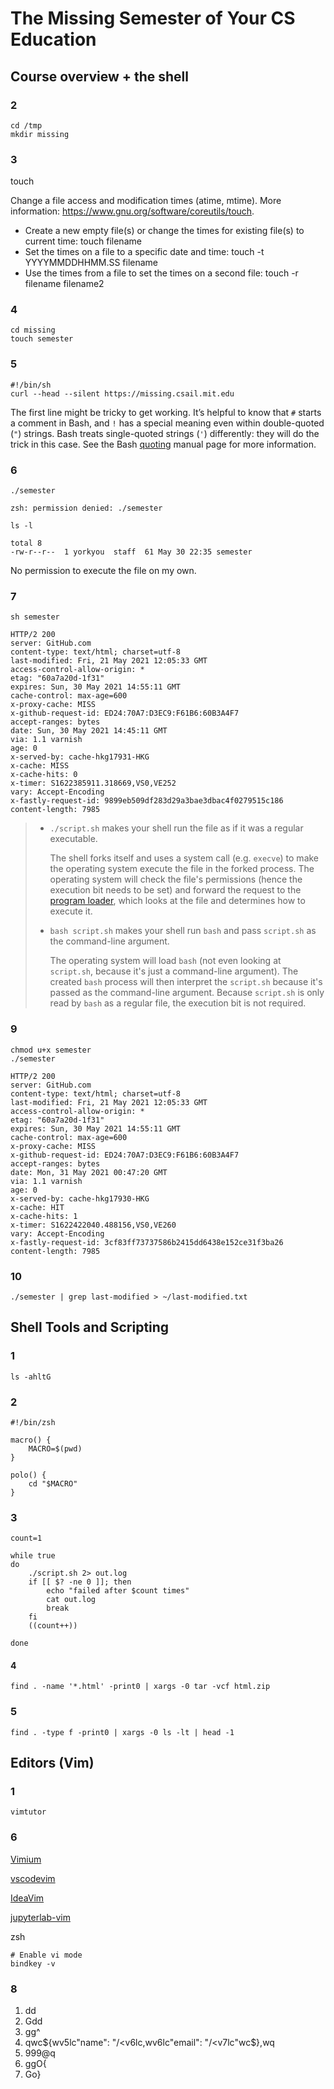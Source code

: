 # The Missing Semester of Your CS Education

## Course overview + the shell

### 2

```shell
cd /tmp
mkdir missing
```



### 3

touch

  Change a file access and modification times (atime, mtime).
  More information: https://www.gnu.org/software/coreutils/touch.

  - Create a new empty file(s) or change the times for existing file(s) to current time:
    touch filename
  - Set the times on a file to a specific date and time:
    touch -t YYYYMMDDHHMM.SS filename
  - Use the times from a file to set the times on a second file:
    touch -r filename filename2

### 4

```shell
cd missing
touch semester
```

### 5

```shell
#!/bin/sh
curl --head --silent https://missing.csail.mit.edu
```

The first line might be tricky to get working. It’s helpful to know that `#` starts a comment in Bash, and `!` has a special meaning even within double-quoted (`"`) strings. Bash treats single-quoted strings (`'`) differently: they will do the trick in this case. See the Bash [quoting](https://www.gnu.org/software/bash/manual/html_node/Quoting.html) manual page for more information.

### 6

```shell
./semester
```

```shell
zsh: permission denied: ./semester
```

```shell
ls -l
```

```shell
total 8
-rw-r--r--  1 yorkyou  staff  61 May 30 22:35 semester
```

No permission to execute the file on my own.

### 7

```shell
sh semester
```

```shell
HTTP/2 200
server: GitHub.com
content-type: text/html; charset=utf-8
last-modified: Fri, 21 May 2021 12:05:33 GMT
access-control-allow-origin: *
etag: "60a7a20d-1f31"
expires: Sun, 30 May 2021 14:55:11 GMT
cache-control: max-age=600
x-proxy-cache: MISS
x-github-request-id: ED24:70A7:D3EC9:F61B6:60B3A4F7
accept-ranges: bytes
date: Sun, 30 May 2021 14:45:11 GMT
via: 1.1 varnish
age: 0
x-served-by: cache-hkg17931-HKG
x-cache: MISS
x-cache-hits: 0
x-timer: S1622385911.318669,VS0,VE252
vary: Accept-Encoding
x-fastly-request-id: 9899eb509df283d29a3bae3dbac4f0279515c186
content-length: 7985
```

> - `./script.sh` makes your shell run the file as if it was a regular executable.
>
>   The shell forks itself and uses a system call (e.g. `execve`) to make the operating system execute the file in the forked process. The operating system will check the file's permissions (hence the execution bit needs to be set) and forward the request to the [program loader](http://en.wikipedia.org/wiki/Loader_(computing)), which looks at the file and determines how to execute it.
>
> - `bash script.sh` makes your shell run `bash` and pass `script.sh` as the command-line argument.
>
>   The operating system will load `bash` (not even looking at `script.sh`, because it's just a command-line argument). The created `bash` process will then interpret the `script.sh` because it's passed as the command-line argument. Because `script.sh` is only read by `bash` as a regular file, the execution bit is not required.

### 9

```shell
chmod u+x semester
./semester
```

```shell
HTTP/2 200
server: GitHub.com
content-type: text/html; charset=utf-8
last-modified: Fri, 21 May 2021 12:05:33 GMT
access-control-allow-origin: *
etag: "60a7a20d-1f31"
expires: Sun, 30 May 2021 14:55:11 GMT
cache-control: max-age=600
x-proxy-cache: MISS
x-github-request-id: ED24:70A7:D3EC9:F61B6:60B3A4F7
accept-ranges: bytes
date: Mon, 31 May 2021 00:47:20 GMT
via: 1.1 varnish
age: 0
x-served-by: cache-hkg17930-HKG
x-cache: HIT
x-cache-hits: 1
x-timer: S1622422040.488156,VS0,VE260
vary: Accept-Encoding
x-fastly-request-id: 3cf83ff73737586b2415dd6438e152ce31f3ba26
content-length: 7985
```

### 10

```shell
./semester | grep last-modified > ~/last-modified.txt
```

## Shell Tools and Scripting

### 1

```shell
ls -ahltG
```

### 2

```shell
#!/bin/zsh

macro() {
	MACRO=$(pwd)
}

polo() {
	cd "$MACRO"
}
```

### 3

```shell
count=1

while true
do
    ./script.sh 2> out.log
    if [[ $? -ne 0 ]]; then
        echo "failed after $count times"
        cat out.log
        break
    fi
    ((count++))

done

```

#### 4

```shell
find . -name '*.html' -print0 | xargs -0 tar -vcf html.zip
```

### 5

```shell
find . -type f -print0 | xargs -0 ls -lt | head -1
```

## Editors (Vim)

### 1

```shell
vimtutor
```

### 6

[Vimium](https://chrome.google.com/webstore/detail/vimium/dbepggeogbaibhgnhhndojpepiihcmeb?hl=en)

[vscodevim](https://marketplace.visualstudio.com/items?itemName=vscodevim.vim)

[IdeaVim](https://plugins.jetbrains.com/plugin/164-ideavim)

[jupyterlab-vim](https://pypi.org/project/jupyterlab-vim/)

zsh

```shell
# Enable vi mode
bindkey -v
```

### 8

1. dd
2. Gdd
3. gg^
4. qwc${<ESC>wv5lc"name": "<ESC>/<<Enter>v6lc,<ESC>wv6lc"email": "<ESC>/<<Enter>v7lc"wc$},<ESC>wq
5. 999@q
6. ggO{
7. Go}

